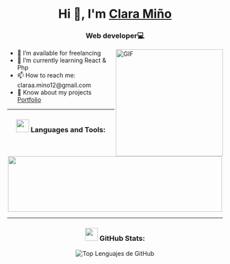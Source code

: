 <h1 align="center">Hi 👋, I'm <a href="" target="_blank">Clara Miño</a></h1>
<h3 align="center">Web developer💻</h3>

<div>
    <img align="right" width="250" alt="GIF" src="https://camo.githubusercontent.com/2a85a3fe4bc2747c3d6114596fbecf23279aacbc4ad08977c7e2e5ab86d2691d/68747470733a2f2f63646e2e6472696262626c652e636f6d2f75736572732f313237373331322f73637265656e73686f74732f31343733333239382f6d656469612f33396231303435653539333733373538376464363065343263383432326431662e676966">

<ul>
        <li>🤝 I’m available for freelancing</li>
        <li>🌱 I’m currently learning React & Php</li>
        <li>📫 How to reach me: claraa.mino12@gmail.com</li>
        <li>📄 Know about my projects <a href="" target="_blank">Portfolio</a></li>
    </ul>
</div>
<hr>

<h3 align="center">
    <img src="https://camo.githubusercontent.com/aed61247fb59e3b38d417a3f363e0734b5951cc3afb93948f35c4c0d2cc928d0/68747470733a2f2f6d656469612e67697068792e636f6d2f6d656469612f4f624e547738557a7779364b512f67697068792e676966" width="30" height="30">
    Languages and Tools:
</h3>
<p align="center">
    <img width="500px" src="https://skillicons.dev/icons?i=java,react,php,js,html,css,sass,bootstrap,git,docker&perline=5" height="130px" />
</p>
<hr>

<div align="center">
    <h3 align="center">
    <img src="https://media.giphy.com/media/iY8CRBdQXODJSCERIr/giphy.gif" width="30" height="30">
    GitHub Stats:
</h3>
    <p>
        <img align="center" src="https://github-readme-stats.vercel.app/api/top-langs?username=ClaraMino1&show_icons=true&theme=dark&locale=en&layout=compact" alt="Top Lenguajes de GitHub" />
    </p>
</div>
